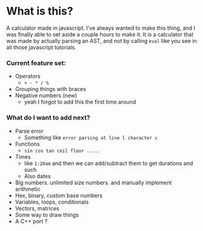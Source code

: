 # What is this?
A calculator made in javascript. 
I've always wanted to make this thing, and I was finally able to set aside a couple hours to make it.
It is a calculator that was made by actually parsing an AST, and not by calling `eval` like you see in all those javascript tutorials.

### Current feature set:
- Operators
    - `+ - * / %`
- Grouping things with braces
- Negative numbers (new)
    - yeah I forgot to add this the first time around

### What do I want to add next?
- Parse error
    - Something like `error parsing at line l character c`
- Functions
    - `sin cos tan ceil floor .....`
- Times
    - like `1:20am` and then we can add/subtract them to get durations and such
    - Also dates
- Big numbers. unlimited size numbers. and manually implement arithmetic
- Hex, binary, custom base numbers
- Variables, loops, conditionals
- Vectors, matrices
- Some way to draw things
- A C++ port ?